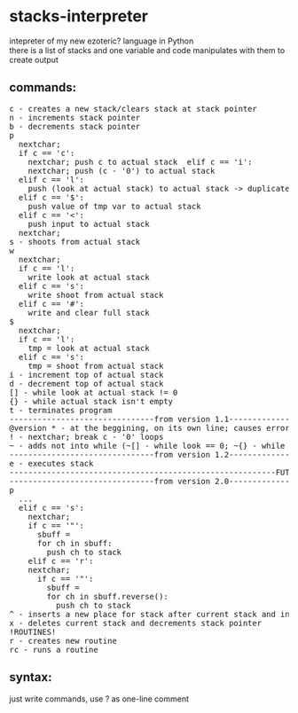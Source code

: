 # stacks-interpreter
intepreter of my new ezoteric? language in Python<br/>
there is a list of stacks and one variable and code manipulates with them to create output

## commands:
<pre>
c - creates a new stack/clears stack at stack pointer
n - increments stack pointer
b - decrements stack pointer
p
  nextchar;
  if c == 'c':
    nextchar; push c to actual stack  elif c == 'i':
    nextchar; push (c - '0') to actual stack
  elif c == 'l':
    push (look at actual stack) to actual stack -> duplicate item at top of actual stack
  elif c == '$':
    push value of tmp var to actual stack
  elif c == '<':
    push input to actual stack
  nextchar;
s - shoots from actual stack
w
  nextchar;
  if c == 'l':
    write look at actual stack
  elif c == 's':
    write shoot from actual stack
  elif c == '#':
    write and clear full stack
$
  nextchar;
  if c == 'l':
    tmp = look at actual stack
  elif c == 's':
    tmp = shoot from actual stack
i - increment top of actual stack
d - decrement top of actual stack
[] - while look at actual stack != 0
{} - while actual stack isn't empty
t - terminates program
-------------------------------from version 1.1-------------------------
@version * - at the beggining, on its own line; causes error if interpreter version is lower than specified at the place of *
! - nextchar; break c - '0' loops
~ - adds not into while (~[] - while look == 0; ~{} - while stack is empty)
-------------------------------from version 1.2------------------------
e - executes stack
---------------------------------------------------------FUTURE-------------------------------------------------------------
-------------------------------from version 2.0------------------------
p
  ...
  elif c == 's':
    nextchar;
    if c == '"':
      sbuff = <chars to next '"'>
      for ch in sbuff:
        push ch to stack
    elif c == 'r':
    nextchar;
      if c == '"':
        sbuff = <chars to next '"'>
        for ch in sbuff.reverse():
          push ch to stack
^ - inserts a new place for stack after current stack and increments stack pointer
x - deletes current stack and decrements stack pointer
!ROUTINES!
r<name<code> - creates new routine
rc<name> - runs a routine
</pre>
## syntax:
just write commands, use ? as one-line comment
